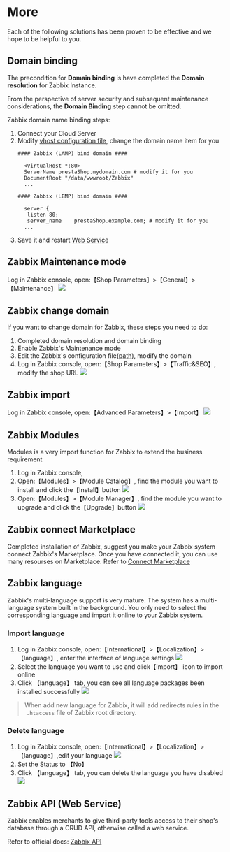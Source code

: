 # More

Each of the following solutions has been proven to be effective and we hope to be helpful to you.

## Domain binding

The precondition for **Domain binding** is have completed the **Domain resolution** for Zabbix Instance.

From the perspective of server security and subsequent maintenance considerations, the **Domain Binding** step cannot be omitted.

Zabbix domain name binding steps:

1. Connect your Cloud Server
2. Modify [vhost configuration file](/stack-components.md#apache), change the domain name item for you
   ```text
   #### Zabbix (LAMP) bind domain #### 

     <VirtualHost *:80>
     ServerName prestaShop.mydomain.com # modify it for you
     DocumentRoot "/data/wwwroot/Zabbix"
     ...
     
   #### Zabbix (LEMP) bind domain #### 

     server {
      listen 80;
      server_name    prestaShop.example.com; # modify it for you
     ...

   ```
3. Save it and restart [Web Service](/admin-services.md#apache)


## Zabbix Maintenance mode

Log in Zabbix console, open:【Shop Parameters】>【General】>【Maintenance】
![](https://libs.websoft9.com/Websoft9/DocsPicture/zh/prestashop/prestashop-mantmode-websoft9.png)


## Zabbix change domain

If you want to change domain for Zabbix, these steps you need to do:

1. Completed domain resolution and domain binding
2. Enable Zabbix's Maintenance mode
3. Edit the Zabbix's configuration file([path](/stack-components.html#prestashop)), modify the domain
4. Log in Zabbix console, open:【Shop Parameters】>【Traffic&SEO】, modify the shop URL
  ![](https://libs.websoft9.com/Websoft9/DocsPicture/zh/prestashop/prestashop-seturl-websoft9.png)

## Zabbix import

Log in Zabbix console, open:【Advanced Parameters】>【Import】
![](https://libs.websoft9.com/Websoft9/DocsPicture/zh/prestashop/prestashop-importdb-websoft9.png)

## Zabbix Modules

Modules is a very import function for Zabbix to extend the business requirement

1. Log in Zabbix console,
2. Open:【Modules】>【Module Catalog】, find the module you want to install and click the【Install】button
   ![](https://libs.websoft9.com/Websoft9/DocsPicture/zh/prestashop/prestashop-installmd-websoft9.png)
3. Open:【Modules】>【Module Manager】, find the module you want to upgrade and click the【Upgrade】button
   ![](https://libs.websoft9.com/Websoft9/DocsPicture/zh/prestashop/prestashop-upgrademodules-websoft9.png)

## Zabbix connect Marketplace

Completed installation of Zabbix, suggest you make your Zabbix system connect Zabbix's Marketplace. Once you have connected it, you can use many resourses on Marketplace. Refer to [Connect Marketplace](/stack-installation.html#connect-prestashop-marketplace)

## Zabbix language

Zabbix's multi-language support is very mature. The system has a multi-language system built in the background. You only need to select the corresponding language and import it online to your Zabbix system.

### Import language

1. Log in Zabbix console, open:【International】>【Localization】>【language】, enter the interface of language settings
   ![](http://libs.websoft9.com/Websoft9/DocsPicture/en/prestashop/prestashop-local-websoft9.png)
2. Select the language you want to use and click【import】 icon to import online
3. Click 【language】 tab, you can see all language packages been installed successfully
   ![](https://libs.websoft9.com/Websoft9/DocsPicture/en/prestashop/prestashop-alllanguage-websoft9.png) 

> When add new language for Zabbix, it will add redirects rules in the  `.htaccess` file of Zabbix root directory.

### Delete language

1. Log in Zabbix console, open:【International】>【Localization】>【language】,edit your language
   ![](https://libs.websoft9.com/Websoft9/DocsPicture/en/prestashop/prestashop-dellanguage001-websoft9.png)
2. Set the Status to 【No】
3. Click 【language】 tab, you can delete the language you have disabled
   ![](https://libs.websoft9.com/Websoft9/DocsPicture/zh/prestashop/prestashop-dellanguage002-websoft9.png)

## Zabbix API (Web Service)

Zabbix enables merchants to give third-party tools access to their shop's database through a CRUD API, otherwise called a web service.

Refer to official docs: [Zabbix API](https://doc.prestashop.com/display/PS16/Using+the+Zabbix+Web+Service)